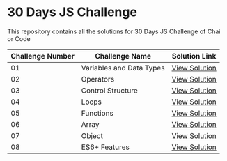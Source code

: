 # 30 Days JS Challenge

This repository contains all the solutions for 30 Days JS Challenge of Chai or Code

| Challenge Number | Challenge Name           | Solution Link                                                                     |
| ---------------- | ------------------------ | --------------------------------------------------------------------------------- |
| 01               | Variables and Data Types | [View Solution](https://github.com/badjatya/30-days-js-chai-or-code/tree/main/01) |
| 02               | Operators                | [View Solution](https://github.com/badjatya/30-days-js-chai-or-code/tree/main/02) |
| 03               | Control Structure        | [View Solution](https://github.com/badjatya/30-days-js-chai-or-code/tree/main/03) |
| 04               | Loops                    | [View Solution](https://github.com/badjatya/30-days-js-chai-or-code/tree/main/04) |
| 05               | Functions                | [View Solution](https://github.com/badjatya/30-days-js-chai-or-code/tree/main/05) |
| 06               | Array                    | [View Solution](https://github.com/badjatya/30-days-js-chai-or-code/tree/main/06) |
| 07               | Object                   | [View Solution](https://github.com/badjatya/30-days-js-chai-or-code/tree/main/07) |
| 08               | ES6+ Features            | [View Solution](https://github.com/badjatya/30-days-js-chai-or-code/tree/main/08) |
